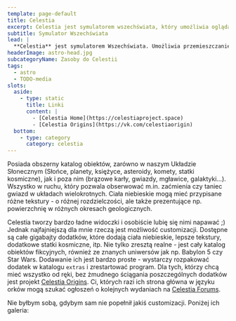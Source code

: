 ```yaml
---
template: page-default
title: Celestia
excerpt: Celestia jest symulatorem wszechświata, który umożliwia oglądanie go z każdego miejsca, jakie nam się zamarzy
subtitle: Symulator Wszechświata
lead: |
  **Celestia** jest symulatorem Wszechświata. Umożliwia przemieszczanie się po naszym uniwersum i podziwianie widoków - od spojrzenia z niskiej orbity po panoramę galaktyk. 
headerImage: astro-head.jpg
subcategoryName: Zasoby do Celestii
tags:
  - astro
  - TODO-media
slots:
  aside:
    - type: static
      title: Linki
      content: |
        - [Celestia Home](https://celestiaproject.space)
        - [Celestia Origins](https://vk.com/celestiaorigin)
  bottom:
    - type: category
      category: celestia
---
```

Posiada obszerny katalog obiektów, zarówno w naszym Układzie Słonecznym (Słońce, planety, księżyce, asteroidy, komety, statki kosmiczne), jak i poza nim (brązowe karły, gwiazdy, mgławice, galaktyki...). Wszystko w ruchu, który pozwala obserwować m.in. zaćmienia czy taniec gwiazd w układach wielokrotnych. Ciała niebieskie mogą mieć przypisane różne tekstury - o różnej rozdzielczości, ale także prezentujące np. powierzchnię w różnych okresach geologicznych.

Celestia tworzy bardzo ładne widoczki i osobiście lubię się nimi napawać ;) Jednak najfajniejszą dla mnie rzeczą jest możliwość customizacji. Dostępne są całe gigabajty dodatków, które dodają ciała niebieskie, lepsze tekstury, dodatkowe statki kosmiczne, itp. Nie tylko zresztą realne - jest cały katalog obiektów fikcyjnych, również ze znanych uniwersów jak np. Babylon 5 czy Star Wars. Dodawanie ich jest bardzo proste  - wystarczy rozpakować dodatek w katalogu `extras` i zrestartować program. Dla tych, którzy chcą mieć wszystko od ręki, bez żmudnego ściągania poszczególnych dodatków jest projekt [Celestia Origins](https://vk.com/celestiaorigin). Ci, których razi ich strona główna w języku orków mogą szukać ogłoszeń o kolejnych wydaniach na [Celestia Forums](https://celestiaproject.space/forum/viewforum.php?f=23).

Nie byłbym sobą, gdybym sam nie popełnił jakiś customizacji. Poniżej ich galeria: